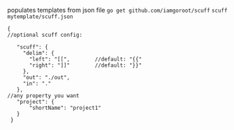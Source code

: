 

populates templates from json file
`go get github.com/iamgoroot/scuff` 
`scuff mytemplate/scuff.json`

```
{
//optional scuff config:

   "scuff": {
     "delim": {
       "left": "[[",        //default: "{{"
       "right": "]]"        //default: "}}"
     },
     "out": "./out",
     "in": "."
   },
//any property you want
   "project": {
       "shortName": "project1"
   }
 }
 ```